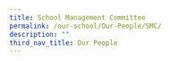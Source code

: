 ```yaml
---
title: School Management Committee
permalink: /our-school/Our-People/SMC/
description: ""
third_nav_title: Our People
---
```

